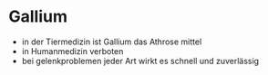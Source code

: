 # Gallium
- in der Tiermedizin ist Gallium das Athrose mittel
- in Humanmedizin verboten
- bei gelenkproblemen jeder Art wirkt es schnell und zuverlässig